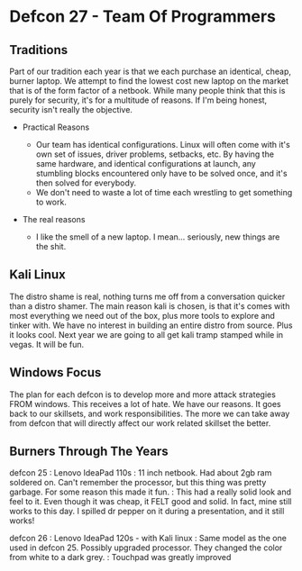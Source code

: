 # Defcon 27 - Team Of Programmers
## Traditions
Part of our tradition each year is that we each purchase an identical, cheap, burner laptop. We attempt to find the lowest cost new laptop on the market that is of the form factor of a netbook. While many people think that this is purely for security, it's for a multitude of reasons. If I'm being honest, security isn't really the objective.

- Practical Reasons
   - Our team has identical configurations. Linux will often come with it's own set of issues, driver problems, setbacks, etc. By having the same hardware, and identical configurations at launch, any stumbling blocks encountered only have to be solved once, and it's then solved for everybody. 
   - We don't need to waste a lot of time each wrestling to get something to work.

- The real reasons
   - I like the smell of a new laptop. I mean... seriously, new things are the shit. 

## Kali Linux
The distro shame is real, nothing turns me off from a conversation quicker than a distro shamer.  The main reason kali is chosen, is that it's comes with most everything we need out of the box, plus more tools to explore and tinker with. We have no interest in building an entire distro from source. Plus it looks cool. Next year we are going to all get kali tramp stamped while in vegas. It will be fun. 

## Windows Focus
The plan for each defcon is to develop more and more attack strategies FROM windows. This receives a lot of hate. We have our reasons. It goes back to our skillsets, and work responsibilities. The more we can take away from defcon that will directly affect our work related skillset the better. 

## Burners Through The Years
defcon 25
: Lenovo IdeaPad 110s
: 11 inch netbook. Had about 2gb ram soldered on. Can't remember the processor, but this thing was pretty garbage. For some reason this made it fun. 
: This had a really solid look and feel to it. Even though it was cheap, it FELT good and solid. In fact, mine still works to this day. I spilled dr pepper on it during a presentation, and it still works! 

defcon 26
: Lenovo IdeaPad 120s - with Kali linux
: Same model as the one used in defcon 25. Possibly upgraded processor. They changed the color from white to a dark grey. 
: Touchpad was greatly improved
